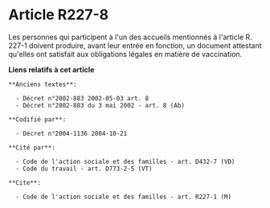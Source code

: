 # Article R227-8

Les personnes qui participent à l'un des accueils mentionnés à l'article R. 227-1 doivent produire, avant leur entrée en
fonction, un document attestant qu'elles ont satisfait aux obligations légales en matière de vaccination.

**Liens relatifs à cet article**

	**Anciens textes**:

	  - Décret n°2002-883 2002-05-03 art. 8
	  - Décret n°2002-883 du 3 mai 2002 - art. 8 (Ab)

	**Codifié par**:

	  - Décret n°2004-1136 2004-10-21

	**Cité par**:

	  - Code de l'action sociale et des familles - art. D432-7 (VD)
	  - Code du travail - art. D773-2-5 (VT)

	**Cite**:

	  - Code de l'action sociale et des familles - art. R227-1 (M)
